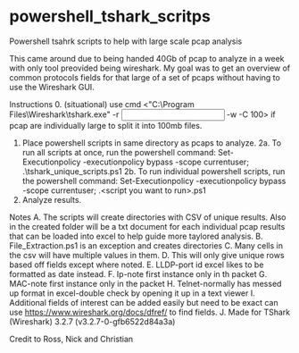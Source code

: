 # powershell_tshark_scritps
Powershell tsahrk scripts to help with large scale pcap analysis

This came around due to being handed 40Gb of pcap to analyze in a week with only tool preovided being wireshark. My goal was to get an overview of common protocols fields for that large of a set of pcaps without having to use the Wireshark GUI. 

Instructions
0. (situational) use cmd <"C:\Program Files\Wireshark\tshark.exe" -r <input pcap> -w <output pcap naming scheme> -C 100> if pcap are individually large to split it into 100mb files.
1. Place powershell scripts in same directory as pcaps to analyze.
2a. To run all scripts at once, run the powershell command: Set-Executionpolicy -executionpolicy bypass -scope currentuser; .\tshark_unique_scripts.ps1
2b. To run individual powershell scripts, run the powershell command: Set-Executionpolicy -executionpolicy bypass -scope currentuser; .\<script you want to run>.ps1
3. Analyze results.

Notes
A. The scripts will create directories with CSV of unique results. Also in the created folder will be a txt document for each individual pcap results that can be loaded into excel to help guide more taylored analysis.
B. File_Extraction.ps1 is an exception and creates directories
C. Many cells in the csv will have multiple values in them.
D. This will only give unique rows based off fields except where noted.
E. LLDP-port id excel likes to be formatted as date instead.
F. Ip-note first instance only in th packet
G. MAC-note first instance only in the packet
H. Telnet-normally has messed up format in excel-double check by opening it up in a text viewer
I. Additional fields of interest can be added easily but need to be exact can use https://www.wireshark.org/docs/dfref/ to find fields.
J. Made for TShark (Wireshark) 3.2.7 (v3.2.7-0-gfb6522d84a3a)

Credit to Ross, Nick and Christian
